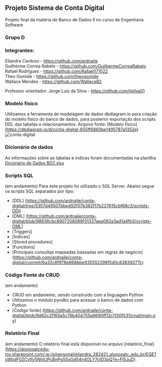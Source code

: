 ## Projeto Sistema de Conta Digital

Projeto final da matéria de Banco de Dados II no curso de Engenharia Software

### Grupo D

### Integrantes:
Eliandra Cardoso - https://github.com/ardnaile <br>
Guilherme Correa Rabelo - https://github.com/GuilhermeCorreaRabelo <br>
Rafael Rodrigues - https://github.com/Rafael171022 <br>
Theo Gomide - https://github.com/theogomide <br>
Wallace Mendes - https://github.com/WallaceB2 <br>

Professor orientador: Jorge Luiz da Silva - https://github.com/jlsilva01

### Modelo físico
Utilizamos a ferramenta de modelagem de dados dbdiagram.io para criação do modelo físico do banco de dados, para posterior exportação dos scripts DDL das tabelas e relacionamentos. Arquivo fonte: [Modelo físico] (https://dbdiagram.io/d/conta-digital-655ff6883be1495787a1352e)
![conta-digital](https://github.com/ardnaile/conta-digital/assets/106704268/c4195a8b-a1ba-4a91-a5c8-3a3ab26c5e55)

### Dicionário de dados
As informações sobre as tabelas e índices foram documentadas na planilha [Dicionário de Dados BD2.xlsx](https://github.com/ardnaile/conta-digital/files/13532625/Dicionario.de.Dados.BD2.xlsx)

### Scripts SQL
(em andamento)
Para este projeto foi utilizado o SQL Server. Abaixo segue os scripts SQL separados por tipo:
- [DDL] (https://github.com/ardnaile/conta-digital/tree/5357d49507bbe492f07b382f17b227615cbf68c3/scripts-DDl)
- [DML] (https://github.com/ardnaile/conta-digital/blob/98636cbc8907208089f31337aea092a3ad1a4fb3/scripts-DML)
- [Triggers]
- [Índices]
- [Stored procedures]
- [Functions]
- [Principais consultas mapeadas baseadas em regras de negócio] (https://github.com/ardnaile/conta-digital/commit/6a32c6f978e668bbe935552298f5d0c63639277c)

### Código Fonte do CRUD
(em andamento)
- CRUD em andamento, sendo construído com a linguagem Python
- Utilizamos o módulo pyodbc para acessar o banco de dados com Python
- [Código fonte] (https://github.com/ardnaile/conta-digital/blob/9d62c2f165a5c76b404755a9690ff12c1130f531/crud/main.py)

### Relatório Final
(em andamento)
O relatório final está disponível no arquivo [relatório_final] (https://alunosatcedu-my.sharepoint.com/:w:/g/personal/eliandra_282421_alunosatc_edu_br/EQE1sWbdF0ZCvfly5NhIUPcBnPq5SxGd54n4OLY7ctD3pQ?e=Fl5JuD).

